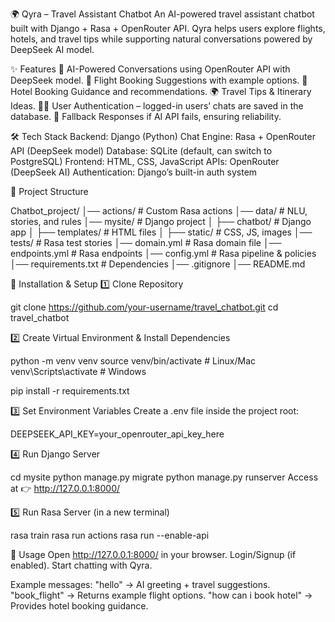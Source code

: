 🌍 Qyra – Travel Assistant Chatbot
An AI-powered travel assistant chatbot built with Django + Rasa + OpenRouter API.
Qyra helps users explore flights, hotels, and travel tips while supporting natural conversations powered by DeepSeek AI model.

✨ Features
  🤖 AI-Powered Conversations using OpenRouter API with DeepSeek model.
  🛫 Flight Booking Suggestions with example options.
  🏨 Hotel Booking Guidance and recommendations.
  🌍 Travel Tips & Itinerary Ideas.
  👩‍💻 User Authentication – logged-in users’ chats are saved in the database.
  📝 Fallback Responses if AI API fails, ensuring reliability.

🛠️ Tech Stack
  Backend: Django (Python)
  Chat Engine: Rasa + OpenRouter API (DeepSeek model)
  Database: SQLite (default, can switch to PostgreSQL)
  Frontend: HTML, CSS, JavaScript
  APIs: OpenRouter (DeepSeek AI)
  Authentication: Django’s built-in auth system

📂 Project Structure

Chatbot_project/
│── actions/               # Custom Rasa actions
│── data/                  # NLU, stories, and rules
│── mysite/                # Django project
│   ├── chatbot/           # Django app
│   ├── templates/         # HTML files
│   ├── static/            # CSS, JS, images
│── tests/                 # Rasa test stories
│── domain.yml             # Rasa domain file
│── endpoints.yml          # Rasa endpoints
│── config.yml             # Rasa pipeline & policies
│── requirements.txt       # Dependencies
│── .gitignore
│── README.md

🚀 Installation & Setup
1️⃣ Clone Repository

git clone https://github.com/your-username/travel_chatbot.git
cd travel_chatbot

2️⃣ Create Virtual Environment & Install Dependencies

python -m venv venv
source venv/bin/activate   # Linux/Mac
venv\Scripts\activate      # Windows

pip install -r requirements.txt

3️⃣ Set Environment Variables
Create a .env file inside the project root:

DEEPSEEK_API_KEY=your_openrouter_api_key_here

4️⃣ Run Django Server

cd mysite
python manage.py migrate
python manage.py runserver
Access at 👉 http://127.0.0.1:8000/

5️⃣ Run Rasa Server (in a new terminal)

rasa train
rasa run actions
rasa run --enable-api

💬 Usage
Open http://127.0.0.1:8000/ in your browser.
Login/Signup (if enabled).
Start chatting with Qyra.

Example messages:
  "hello" → AI greeting + travel suggestions.
  "book_flight" → Returns example flight options.
  "how can i book hotel" → Provides hotel booking guidance.




